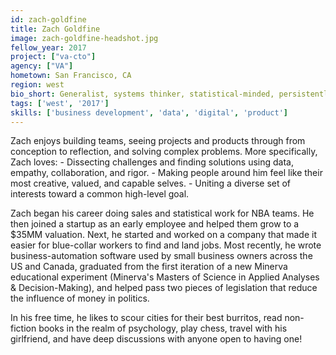 ```yaml
---
id: zach-goldfine
title: Zach Goldfine
image: zach-goldfine-headshot.jpg
fellow_year: 2017
project: ["va-cto"]
agency: ["VA"]
hometown: San Francisco, CA
region: west
bio_short: Generalist, systems thinker, statistical-minded, persistently curious. Formerly Basketball Operations in the NBA, Director / Founder @ Startups, and Political Advocate @ RepresentUS.
tags: ['west', '2017']
skills: ['business development', 'data', 'digital', 'product']
---
```


Zach enjoys building teams, seeing projects and products through from conception to reflection, and solving complex problems. More specifically, Zach loves: - Dissecting challenges and finding solutions using data, empathy, collaboration, and rigor. - Making people around him feel like their most creative, valued, and capable selves. - Uniting a diverse set of interests toward a common high-level goal.

Zach began his career doing sales and statistical work for NBA teams. He then joined a startup as an early employee and helped them grow to a $35MM valuation. Next, he started and worked on a company that made it easier for blue-collar workers to find and land jobs. Most recently, he wrote business-automation software used by small business owners across the US and Canada, graduated from the first iteration of a new Minerva educational experiment (Minerva's Masters of Science in Applied Analyses & Decision-Making), and helped pass two pieces of legislation that reduce the influence of money in politics.

In his free time, he likes to scour cities for their best burritos, read non-fiction books in the realm of psychology, play chess, travel with his girlfriend, and have deep discussions with anyone open to having one!
